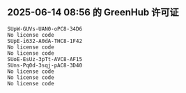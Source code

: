 ## 2025-06-14 08:56 的 GreenHub 许可证
```
SUpW-GUVs-UAN0-oPC8-34D6
No license code
SUpE-i632-A0dA-THC8-1F42
No license code
No license code
SUoE-EsUz-3pTt-AVC8-AF15
SUns-Pq0d-3sqj-pAC8-3D40
No license code
No license code
No license code
```
